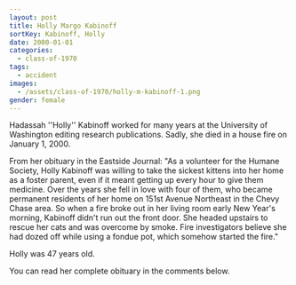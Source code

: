 ```yaml
---
layout: post
title: Holly Margo Kabinoff
sortKey: Kabinoff, Holly
date: 2000-01-01
categories:
  - class-of-1970
tags:
  - accident
images:
  - /assets/class-of-1970/holly-m-kabinoff-1.png
gender: female
---
```

Hadassah ''Holly'' Kabinoff worked for many years at the University of Washington editing research publications. Sadly, she died in a house fire on January 1, 2000.

From her obituary in the Eastside Journal: "As a volunteer for the Humane Society, Holly Kabinoff was willing to take the sickest kittens into her home as a foster parent, even if it meant getting up every hour to give them medicine. Over the years she fell in love with four of them, who became permanent residents of her home on 151st Avenue Northeast in the Chevy Chase area. So when a fire broke out in her living room early New Year's morning, Kabinoff didn't run out the front door. She headed upstairs to rescue her cats and was overcome by smoke. Fire investigators believe she had dozed off while using a fondue pot, which somehow started the fire."

Holly was 47 years old.

You can read her complete obituary in the comments below.